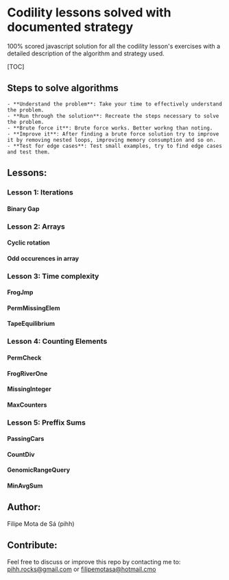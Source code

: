 # Codility lessons solved with documented strategy
100% scored javascript solution for all the codility lesson's exercises with a detailed description of the algorithm and strategy used.

[TOC]

## Steps to solve algorithms
    - **Understand the problem**: Take your time to effectively understand the problem.
    - **Run through the solution**: Recreate the steps necessary to solve the problem.
    - **Brute force it**: Brute force works. Better workng than noting.
    - **Improve it**: After finding a brute force solution try to improve it by removing nested loops, improving memory consumption and so on.
    - **Test for edge cases**: Test small examples, try to find edge cases and test them.

## Lessons:

### Lesson 1: Iterations
#### Binary Gap

### Lesson 2: Arrays
#### Cyclic rotation
#### Odd occurences in array

### Lesson 3: Time complexity
#### FrogJmp
#### PermMissingElem
#### TapeEquilibrium

### Lesson 4: Counting Elements
#### PermCheck
#### FrogRiverOne
#### MissingInteger
#### MaxCounters

### Lesson 5: Preffix Sums
#### PassingCars
#### CountDiv
#### GenomicRangeQuery
#### MinAvgSum

## Author:
Filipe Mota de Sá (pihh)

## Contribute:
Feel free to discuss or improve this repo by contacting me to: pihh.rocks@gmail.com or filipemotasa@hotmail.cmo

